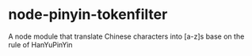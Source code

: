 # node-pinyin-tokenfilter
A node module that translate Chinese characters into [a-z]s base on the rule of HanYuPinYin
